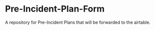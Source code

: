 # Pre-Incident-Plan-Form
A repository for Pre-Incident Plans that will be forwarded to the airtable.

